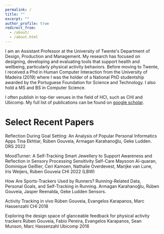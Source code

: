 ```yaml
---
permalink: /
title: ""
excerpt: ""
author_profile: true
redirect_from: 
  - /about/
  - /about.html
---
```


I am an Assistant Professor at the University of Twente's Department of Design, Production and Management. My research has focused on designing, developing and evaluating tools that support health and wellbeing, particularly physical activity behaviors. Before moving to Twente, I received a Phd in Human Computer Interaction from the University of Madeira (2019) where I was the holder of a National PhD studentship awarded by the Portuguese Foundation for Science and Technology. I also hold a MS and BS in Computer Science.

I often publish in top-tier venues in the field of HCI, such as CHI and Ubicomp. My full list of publications can be found on [google scholar](https://scholar.google.pt/citations?user=3Of_dqIAAAAJ&hl=en).


Select Recent Papers
======

Reflection During Goal Setting: An Analysis of Popular Personal Informatics Apps
Tina Ekhtiar, Rúben Gouveia, Armagan Karahanoğlu, Geke Ludden.
DRS 2022

MoodTurner: A Self-Tracking Smart Jewellery to Support Awareness and Reflection in Sensory Processing Sensitivity Self-Care
Maysoon Al-quaran, Dominique Geißler, Ceri Kamoen, Nathalie Overdevest, Marijke van Lune, Iris Weijers, Rúben Gouveia
CHI 2022 (LBW)

How Are Sports-Trackers Used by Runners? Running-Related Data, Personal Goals, and Self-Tracking in Running. 
Armagan Karahanoğlu, Rúben Gouveia, Jasper Reenalda, Geke Ludden 
Sensors.

Activity Tracking in vivo
Rúben Gouveia, Evangelos Karapanos, Marc Hassenzahl 
CHI 2018

Exploring the design space of glanceable feedback for physical activity trackers
Rúben Gouveia, Fabio Pereira, Evangelos Karapanos, Sean Munson, Marc Hassenzahl
Ubicomp 2016

